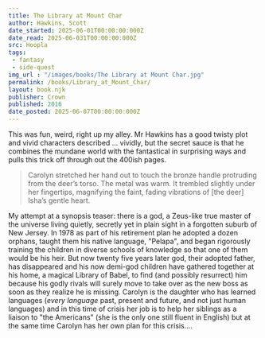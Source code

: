 ```yaml
---
title: The Library at Mount Char
author: Hawkins, Scott
date_started: 2025-06-01T00:00:00:000Z
date_read: 2025-06-031T00:00:00:000Z
src: Hoopla
tags: 
 - fantasy 
 - side-quest
img_url : "/images/books/The Library at Mount Char.jpg"
permalink: /books/Library_at_Mount_Char/
layout: book.njk
publisher: Crown
published: 2016
date_posted: 2025-06-07T00:00:00:000Z
---
```

This was fun, weird, right up my alley. Mr Hawkins has a good twisty plot and vivid characters described ... vividly, but the secret sauce is that he combines the mundane world with the fantastical in surprising ways and pulls this trick off through out the 400ish pages.

<blockquote> Carolyn stretched her hand out to touch the bronze handle protruding from the deer’s torso. The metal was warm. It trembled slightly under her fingertips, magnifying the faint, fading vibrations of [the deer] Isha’s gentle heart.</blockquote>

My attempt at a synopsis teaser: there is a god, a Zeus-like true master of the universe living quietly, secretly yet in plain sight in a forgotten suburb of New Jersey. In 1978 as part of his retirement plan he adopted a dozen orphans, taught them his native language, "Pelapa", and began rigorously training the children in diverse schools of knowledge so that one of them would be his heir. But now twenty five years later god, their adopted father, has disappeared and his now demi-god children have gathered together at his home, a magical Library of Babel, to find (and possibly resurrect) him because his godly rivals will surely move to take over as the new boss as soon as they realize he is missing.  Carolyn is the daughter who has learned languages (*every language* past, present and future, and not just human languages) and in this time of crisis her job is to help her siblings as a liaison to "the Americans" (she is the only one still fluent in English) but at the same time Carolyn has her own plan for this crisis....